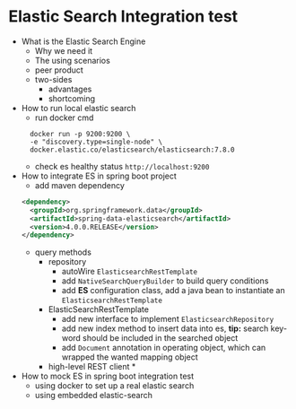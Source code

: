 # Elastic Search Integration test

* What is the Elastic Search Engine
  * Why we need it
  * The using scenarios
  * peer product
  * two-sides
    * advantages
    * shortcoming
* How to run local elastic search
  * run docker cmd 
  ```
    docker run -p 9200:9200 \
    -e "discovery.type=single-node" \
    docker.elastic.co/elasticsearch/elasticsearch:7.8.0
  ```
  * check es healthy status ``` http://localhost:9200 ```
* How to integrate ES in spring boot project
  * add maven dependency
  ```xml
  <dependency>
    <groupId>org.springframework.data</groupId>
    <artifactId>spring-data-elasticsearch</artifactId>
    <version>4.0.0.RELEASE</version>
  </dependency>
  ```
  * query methods
    * repository
      * autoWire ```ElasticsearchRestTemplate```
      * add ```NativeSearchQueryBuilder``` to build query conditions
      * add **ES** configuration class, add a java bean to instantiate an ```ElasticsearchRestTemplate```
    * ElasticSearchRestTemplate
      * add new interface to implement ```ElasticsearchRepository```
      * add new index method to insert data into es, **tip:** search key-word should be included in the searched object
      * add ```Document``` annotation in operating object, which can wrapped the wanted mapping object
    * high-level REST client
      * 
* How to mock ES in spring boot integration test
  * using docker to set up a real elastic search
  * using embedded elastic-search